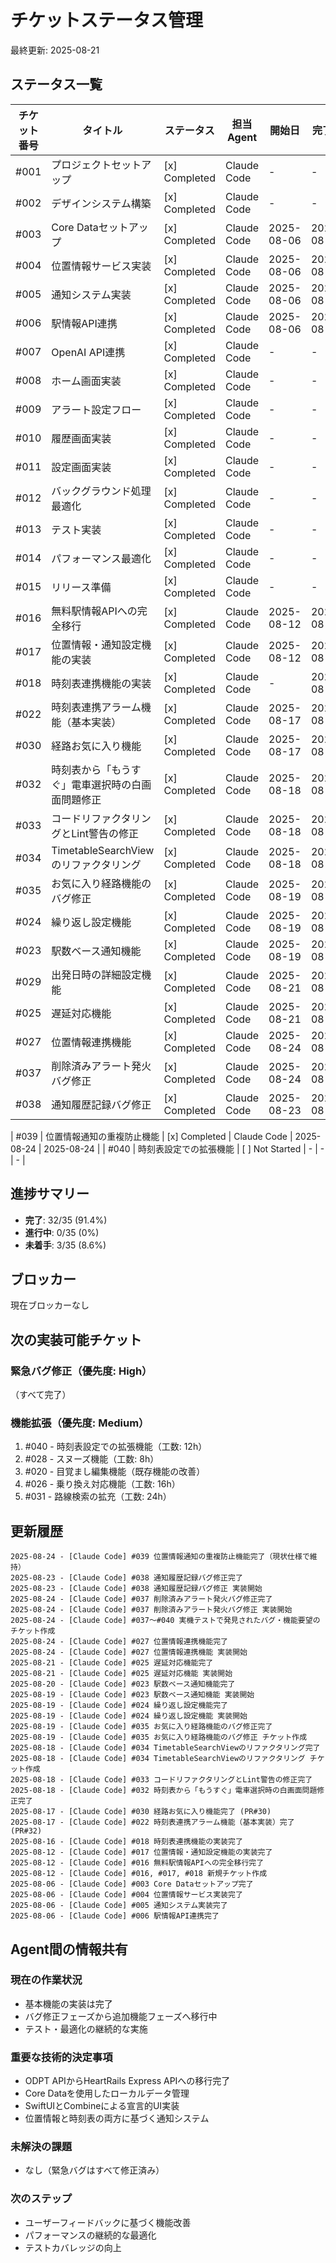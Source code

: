# チケットステータス管理

最終更新: 2025-08-21

## ステータス一覧

| チケット番号 | タイトル | ステータス | 担当Agent | 開始日 | 完了日 |
|------------|---------|----------|----------|--------|--------|
| #001 | プロジェクトセットアップ | [x] Completed | Claude Code | - | - |
| #002 | デザインシステム構築 | [x] Completed | Claude Code | - | - |
| #003 | Core Dataセットアップ | [x] Completed | Claude Code | 2025-08-06 | 2025-08-06 |
| #004 | 位置情報サービス実装 | [x] Completed | Claude Code | 2025-08-06 | 2025-08-06 |
| #005 | 通知システム実装 | [x] Completed | Claude Code | 2025-08-06 | 2025-08-06 |
| #006 | 駅情報API連携 | [x] Completed | Claude Code | 2025-08-06 | 2025-08-06 |
| #007 | OpenAI API連携 | [x] Completed | Claude Code | - | - |
| #008 | ホーム画面実装 | [x] Completed | Claude Code | - | - |
| #009 | アラート設定フロー | [x] Completed | Claude Code | - | - |
| #010 | 履歴画面実装 | [x] Completed | Claude Code | - | - |
| #011 | 設定画面実装 | [x] Completed | Claude Code | - | - |
| #012 | バックグラウンド処理最適化 | [x] Completed | Claude Code | - | - |
| #013 | テスト実装 | [x] Completed | Claude Code | - | - |
| #014 | パフォーマンス最適化 | [x] Completed | Claude Code | - | - |
| #015 | リリース準備 | [x] Completed | Claude Code | - | - |
| #016 | 無料駅情報APIへの完全移行 | [x] Completed | Claude Code | 2025-08-12 | 2025-08-12 |
| #017 | 位置情報・通知設定機能の実装 | [x] Completed | Claude Code | 2025-08-12 | 2025-08-12 |
| #018 | 時刻表連携機能の実装 | [x] Completed | Claude Code | - | 2025-08-16 |
| #022 | 時刻表連携アラーム機能（基本実装） | [x] Completed | Claude Code | 2025-08-17 | 2025-08-17 |
| #030 | 経路お気に入り機能 | [x] Completed | Claude Code | 2025-08-17 | 2025-08-17 |
| #032 | 時刻表から「もうすぐ」電車選択時の白画面問題修正 | [x] Completed | Claude Code | 2025-08-18 | 2025-08-18 |
| #033 | コードリファクタリングとLint警告の修正 | [x] Completed | Claude Code | 2025-08-18 | 2025-08-18 |
| #034 | TimetableSearchViewのリファクタリング | [x] Completed | Claude Code | 2025-08-18 | 2025-08-18 |
| #035 | お気に入り経路機能のバグ修正 | [x] Completed | Claude Code | 2025-08-19 | 2025-08-19 |
| #024 | 繰り返し設定機能 | [x] Completed | Claude Code | 2025-08-19 | 2025-08-19 |
| #023 | 駅数ベース通知機能 | [x] Completed | Claude Code | 2025-08-19 | 2025-08-20 |
| #029 | 出発日時の詳細設定機能 | [x] Completed | Claude Code | 2025-08-21 | 2025-08-21 |
| #025 | 遅延対応機能 | [x] Completed | Claude Code | 2025-08-21 | 2025-08-21 |
| #027 | 位置情報連携機能 | [x] Completed | Claude Code | 2025-08-24 | 2025-08-24 |
| #037 | 削除済みアラート発火バグ修正 | [x] Completed | Claude Code | 2025-08-24 | 2025-08-24 |
| #038 | 通知履歴記録バグ修正 | [x] Completed | Claude Code | 2025-08-23 | 2025-08-23 |

| #039 | 位置情報通知の重複防止機能 | [x] Completed | Claude Code | 2025-08-24 | 2025-08-24 |
| #040 | 時刻表設定での拡張機能 | [ ] Not Started | - | - | - |

## 進捗サマリー

- **完了**: 32/35 (91.4%)
- **進行中**: 0/35 (0%)
- **未着手**: 3/35 (8.6%)

## ブロッカー

現在ブロッカーなし

## 次の実装可能チケット

### 緊急バグ修正（優先度: High）
（すべて完了）

### 機能拡張（優先度: Medium）
1. #040 - 時刻表設定での拡張機能（工数: 12h）
2. #028 - スヌーズ機能（工数: 8h）
3. #020 - 目覚まし編集機能（既存機能の改善）
4. #026 - 乗り換え対応機能（工数: 16h）
5. #031 - 路線検索の拡充（工数: 24h）

## 更新履歴

```
2025-08-24 - [Claude Code] #039 位置情報通知の重複防止機能完了（現状仕様で維持）
2025-08-23 - [Claude Code] #038 通知履歴記録バグ修正完了
2025-08-23 - [Claude Code] #038 通知履歴記録バグ修正 実装開始
2025-08-24 - [Claude Code] #037 削除済みアラート発火バグ修正完了
2025-08-24 - [Claude Code] #037 削除済みアラート発火バグ修正 実装開始
2025-08-24 - [Claude Code] #037〜#040 実機テストで発見されたバグ・機能要望のチケット作成
2025-08-24 - [Claude Code] #027 位置情報連携機能完了
2025-08-24 - [Claude Code] #027 位置情報連携機能 実装開始
2025-08-21 - [Claude Code] #025 遅延対応機能完了 
2025-08-21 - [Claude Code] #025 遅延対応機能 実装開始
2025-08-20 - [Claude Code] #023 駅数ベース通知機能完了
2025-08-19 - [Claude Code] #023 駅数ベース通知機能 実装開始
2025-08-19 - [Claude Code] #024 繰り返し設定機能完了
2025-08-19 - [Claude Code] #024 繰り返し設定機能 実装開始
2025-08-19 - [Claude Code] #035 お気に入り経路機能のバグ修正完了
2025-08-19 - [Claude Code] #035 お気に入り経路機能のバグ修正 チケット作成
2025-08-18 - [Claude Code] #034 TimetableSearchViewのリファクタリング完了
2025-08-18 - [Claude Code] #034 TimetableSearchViewのリファクタリング チケット作成
2025-08-18 - [Claude Code] #033 コードリファクタリングとLint警告の修正完了
2025-08-18 - [Claude Code] #032 時刻表から「もうすぐ」電車選択時の白画面問題修正完了
2025-08-17 - [Claude Code] #030 経路お気に入り機能完了 (PR#30)
2025-08-17 - [Claude Code] #022 時刻表連携アラーム機能（基本実装）完了 (PR#32)
2025-08-16 - [Claude Code] #018 時刻表連携機能の実装完了
2025-08-12 - [Claude Code] #017 位置情報・通知設定機能の実装完了
2025-08-12 - [Claude Code] #016 無料駅情報APIへの完全移行完了
2025-08-12 - [Claude Code] #016, #017, #018 新規チケット作成
2025-08-06 - [Claude Code] #003 Core Dataセットアップ完了
2025-08-06 - [Claude Code] #004 位置情報サービス実装完了
2025-08-06 - [Claude Code] #005 通知システム実装完了
2025-08-06 - [Claude Code] #006 駅情報API連携完了
```

## Agent間の情報共有

### 現在の作業状況
- 基本機能の実装は完了
- バグ修正フェーズから追加機能フェーズへ移行中
- テスト・最適化の継続的な実施

### 重要な技術的決定事項
- ODPT APIからHeartRails Express APIへの移行完了
- Core Dataを使用したローカルデータ管理
- SwiftUIとCombineによる宣言的UI実装
- 位置情報と時刻表の両方に基づく通知システム

### 未解決の課題
- なし（緊急バグはすべて修正済み）

### 次のステップ
- ユーザーフィードバックに基づく機能改善
- パフォーマンスの継続的な最適化
- テストカバレッジの向上
